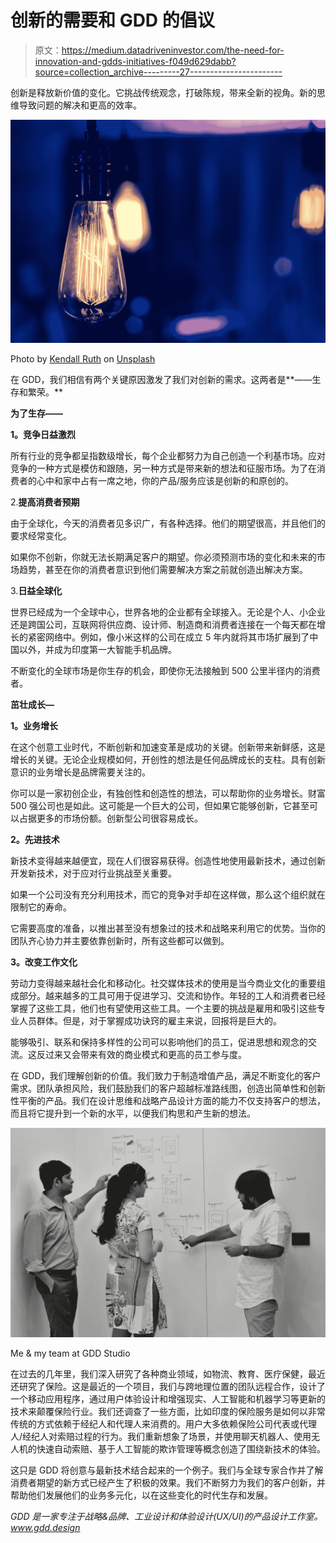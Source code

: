 # 创新的需要和 GDD 的倡议

> 原文：<https://medium.datadriveninvestor.com/the-need-for-innovation-and-gdds-initiatives-f049d629dabb?source=collection_archive---------27----------------------->

创新是释放新价值的变化。它挑战传统观念，打破陈规，带来全新的视角。新的思维导致问题的解决和更高的效率。

![](img/59ace795db5b6b775710c4b925ca0a24.png)

Photo by [Kendall Ruth](https://unsplash.com/photos/AijuW-HlE30?utm_source=unsplash&utm_medium=referral&utm_content=creditCopyText) on [Unsplash](https://unsplash.com/search/photos/innovation?utm_source=unsplash&utm_medium=referral&utm_content=creditCopyText)

在 GDD，我们相信有两个关键原因激发了我们对创新的需求。这两者是**——生存和繁荣。**

**为了生存——**

**1。竞争日益激烈**

所有行业的竞争都呈指数级增长，每个企业都努力为自己创造一个利基市场。应对竞争的一种方式是模仿和跟随，另一种方式是带来新的想法和征服市场。为了在消费者的心中和家中占有一席之地，你的产品/服务应该是创新的和原创的。

2.**提高消费者预期**

由于全球化，今天的消费者见多识广，有各种选择。他们的期望很高，并且他们的要求经常变化。

如果你不创新，你就无法长期满足客户的期望。你必须预测市场的变化和未来的市场趋势，甚至在你的消费者意识到他们需要解决方案之前就创造出解决方案。

3.**日益全球化**

世界已经成为一个全球中心，世界各地的企业都有全球接入。无论是个人、小企业还是跨国公司，互联网将供应商、设计师、制造商和消费者连接在一个每天都在增长的紧密网络中。例如，像小米这样的公司在成立 5 年内就将其市场扩展到了中国以外，并成为印度第一大智能手机品牌。

不断变化的全球市场是你生存的机会，即使你无法接触到 500 公里半径内的消费者。

**茁壮成长—**

**1。业务增长**

在这个创意工业时代，不断创新和加速变革是成功的关键。创新带来新鲜感，这是增长的关键。无论企业规模如何，开创性的想法是任何品牌成长的支柱。具有创新意识的业务增长是品牌需要关注的。

你可以是一家初创企业，有独创性和创造性的想法，可以帮助你的业务增长。财富 500 强公司也是如此。这可能是一个巨大的公司，但如果它能够创新，它甚至可以占据更多的市场份额。创新型公司很容易成长。

**2。先进技术**

新技术变得越来越便宜，现在人们很容易获得。创造性地使用最新技术，通过创新开发新技术，对于应对行业挑战至关重要。

如果一个公司没有充分利用技术，而它的竞争对手却在这样做，那么这个组织就在限制它的寿命。

它需要高度的准备，以推出甚至没有想象过的技术和战略来利用它的优势。当你的团队齐心协力并主要依靠创新时，所有这些都可以做到。

**3。改变工作文化**

劳动力变得越来越社会化和移动化。社交媒体技术的使用是当今商业文化的重要组成部分。越来越多的工具可用于促进学习、交流和协作。年轻的工人和消费者已经掌握了这些工具，他们也有望使用这些工具。一个主要的挑战是雇用和吸引这些专业人员群体。但是，对于掌握成功诀窍的雇主来说，回报将是巨大的。

能够吸引、联系和保持多样性的公司可以影响他们的员工，促进思想和观念的交流。这反过来又会带来有效的商业模式和更高的员工参与度。

在 GDD，我们理解创新的价值。我们致力于制造增值产品，满足不断变化的客户需求。团队承担风险，我们鼓励我们的客户超越标准路线图，创造出简单性和创新性平衡的产品。我们在设计思维和战略产品设计方面的能力不仅支持客户的想法，而且将它提升到一个新的水平，以便我们构思和产生新的想法。

![](img/8811fae0ad6dd943991081e9e430d808.png)

Me & my team at GDD Studio

在过去的几年里，我们深入研究了各种商业领域，如物流、教育、医疗保健，最近还研究了保险。这是最近的一个项目，我们与跨地理位置的团队远程合作，设计了一个移动应用程序，通过用户体验设计和增强现实、人工智能和机器学习等更新的技术来颠覆保险行业。我们还调查了一些方面，比如印度的保险服务是如何以非常传统的方式依赖于经纪人和代理人来消费的。用户大多依赖保险公司代表或代理人/经纪人对索赔过程的行为。我们重新想象了场景，并使用聊天机器人、使用无人机的快速自动索赔、基于人工智能的欺诈管理等概念创造了围绕新技术的体验。

这只是 GDD 将创意与最新技术结合起来的一个例子。我们与全球专家合作并了解消费者期望的新方式已经产生了积极的效果。我们不断努力为我们的客户创新，并帮助他们发展他们的业务多元化，以在这些变化的时代生存和发展。

*GDD 是一家专注于战略&品牌、工业设计和体验设计(UX/UI)的产品设计工作室。
www.gdd.design*